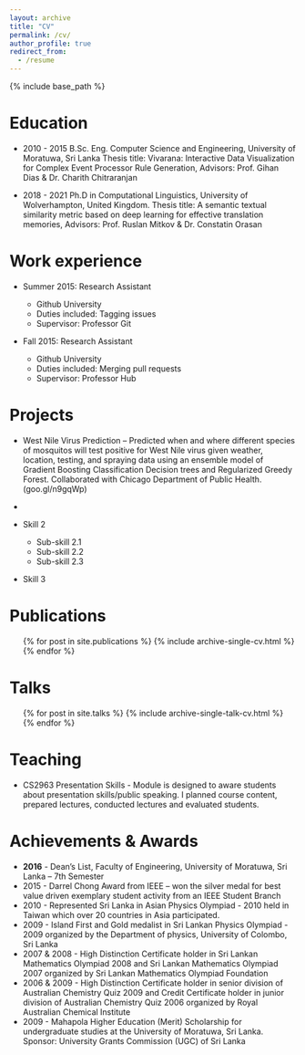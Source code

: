 ```yaml
---
layout: archive
title: "CV"
permalink: /cv/
author_profile: true
redirect_from:
  - /resume
---
```


{% include base_path %}

Education
======
* 2010 - 2015 B.Sc. Eng. Computer Science and Engineering, University of Moratuwa, Sri Lanka
              Thesis title: Vivarana: Interactive Data Visualization for Complex Event Processor Rule Generation,
              Advisors: Prof. Gihan Dias & Dr. Charith Chitraranjan

* 2018 - 2021 Ph.D in Computational Linguistics, University of Wolverhampton, United Kingdom.
              Thesis title: A semantic textual similarity metric based on deep learning for effective translation memories,
              Advisors: Prof. Ruslan Mitkov & Dr. Constatin Orasan

Work experience
======
* Summer 2015: Research Assistant
  * Github University
  * Duties included: Tagging issues
  * Supervisor: Professor Git

* Fall 2015: Research Assistant
  * Github University
  * Duties included: Merging pull requests
  * Supervisor: Professor Hub
  
Projects
======
* West Nile Virus Prediction – Predicted when and where different species of mosquitos will test
  positive for West Nile virus given weather, location, testing, and spraying data using an ensemble
  model of Gradient Boosting Classification Decision trees and Regularized Greedy Forest.
  Collaborated with Chicago Department of Public Health. (goo.gl/n9gqWp)

* 
* Skill 2
  * Sub-skill 2.1
  * Sub-skill 2.2
  * Sub-skill 2.3
* Skill 3

Publications
======
  <ul>{% for post in site.publications %}
    {% include archive-single-cv.html %}
  {% endfor %}</ul>
  
Talks
======
  <ul>{% for post in site.talks %}
    {% include archive-single-talk-cv.html %}
  {% endfor %}</ul>
  
Teaching
======
* CS2963 Presentation Skills - Module is designed to aware students about presentation skills/public speaking. I planned course content, 
  prepared lectures, conducted lectures and evaluated students.
  
Achievements & Awards
======
* <B>2016</B> - Dean’s List, Faculty of Engineering, University of Moratuwa, Sri Lanka – 7th Semester
* 2015 - Darrel Chong Award from IEEE – won the silver medal for best value driven exemplary student activity from an IEEE Student Branch
* 2010 - Represented Sri Lanka in Asian Physics Olympiad - 2010 held in Taiwan which over 20 countries in Asia participated.
* 2009 - Island First and Gold medalist in Sri Lankan Physics Olympiad - 2009 organized by the Department of physics, University of Colombo, 
  Sri Lanka
* 2007 & 2008 - High Distinction Certificate holder in Sri Lankan Mathematics Olympiad 2008 and Sri Lankan Mathematics Olympiad 2007 
  organized by Sri Lankan Mathematics Olympiad Foundation
* 2006 & 2009 - High Distinction Certificate holder in senior division of Australian Chemistry Quiz 2009 and Credit Certificate holder in 
  junior division of Australian Chemistry Quiz 2006 organized by Royal Australian Chemical Institute
* 2009 - Mahapola Higher Education (Merit) Scholarship for undergraduate studies at the University of Moratuwa, Sri Lanka. Sponsor: 
  University  Grants Commission (UGC) of Sri Lanka

